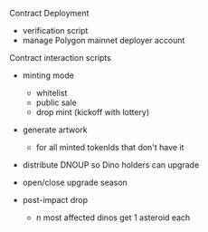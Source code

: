 Contract Deployment
  - verification script
  - manage Polygon mainnet deployer account

Contract interaction scripts
  - minting mode
    - whitelist
    - public sale
    - drop mint (kickoff with lottery)

  - generate artwork
    - for all minted tokenIds that don't have it
  
  - distribute DNOUP so Dino holders can upgrade
  
  - open/close upgrade season
  
  - post-impact drop
    - n most affected dinos get 1 asteroid each
  